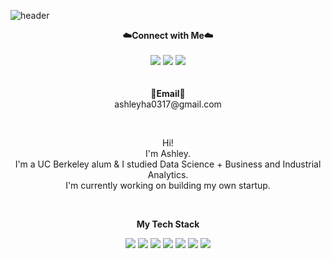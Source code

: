 ![header](https://capsule-render.vercel.app/api?type=waving&color=ffb6c1&height=150&section=header&text=hi!%20i'm%20ashley.&fontSize=60&animation=fadeIn&fontAlignY=25&desc=welcome%20to%20my%20github%20&descAlignY=51&descAlign=62)

<p align="center">
    <Strong>☁️Connect with Me☁️</Strong><br><br>
    <a href="https://www.linkedin.com/in/ashleyeastman" target="_blank"><img src="https://img.shields.io/badge/LinkedIn-0A66C2?style=flat-square&logo=LinkedIn&logoColor=white"/></a>
    <a href="https://www.medium.com/@ashleyha" target="_blank"><img src="https://img.shields.io/badge/Medium-000000?style=flat-square&logo=Medium&logoColor=white"/></a>
  <a href="https://twitter.com/heyashleybee" target="_blank"><img src="https://img.shields.io/badge/Twitter-1DA1F2?style=flat-square&logo=Twitter&logoColor=white"/></a>
    <br>
<!--    <a href="https://hits.seeyoufarm.com"><img src="https://hits.seeyoufarm.com/api/count/incr/badge.svg?url=https%3A%2F%2Fgithub.com%2FPgmJun%2Fhit-counter&count_bg=%2379C83D&title_bg=%23555555&icon=&icon_color=%23E7E7E7&title=hits&edge_flat=false"/></a> -->
<br><br>
<Strong>📧Email📧</Strong><br>ashleyha0317@gmail.com<br>
</p> 

<br>

<p align="center">
Hi!<br>
I'm Ashley.<br>
I'm a UC Berkeley alum & I studied Data Science + Business and Industrial Analytics.<br>
I'm currently working on building my own startup.<br>

</p>

<br>

<p align="center">
    <Strong>My Tech Stack</Strong><br> 
</p>

<p align="center" display="inline-block">
    <img src="https://img.shields.io/badge/Python-3776AB?style=for-the-badge&logo=Python&logoColor=white">
    <img src="https://img.shields.io/badge/PyTorch-DE3412?style=for-the-badge&logo=pytorch&logoColor=white">
    <img src="https://img.shields.io/badge/fastapi-009485?style=for-the-badge&logo=fastapi&logoColor=white">
    <img src="https://img.shields.io/badge/postgresql-336791?style=for-the-badge&logo=postgresql&logoColor=white">
    <img src="https://img.shields.io/badge/javascript-F7DF1E?style=for-the-badge&logo=javascript&logoColor=black">
    <img src="https://img.shields.io/badge/tailwindcss-38BDF9?style=for-the-badge&logo=tailwindcss3&logoColor=white">
    <img src="https://img.shields.io/badge/nextjs-ffffff?style=for-the-badge&logo=nextjs&logoColor=black">
</p><br>



<div align=center>

<!---
![Ashley's github stats](https://github-readme-stats.vercel.app/api?username=ashley-ha&show_icons=true)

<!---
ashley-ha/ashley-ha is a ✨ special ✨ repository because its `README.md` (this file) appears on your GitHub profile.
You can click the Preview link to take a look at your changes.
--->

